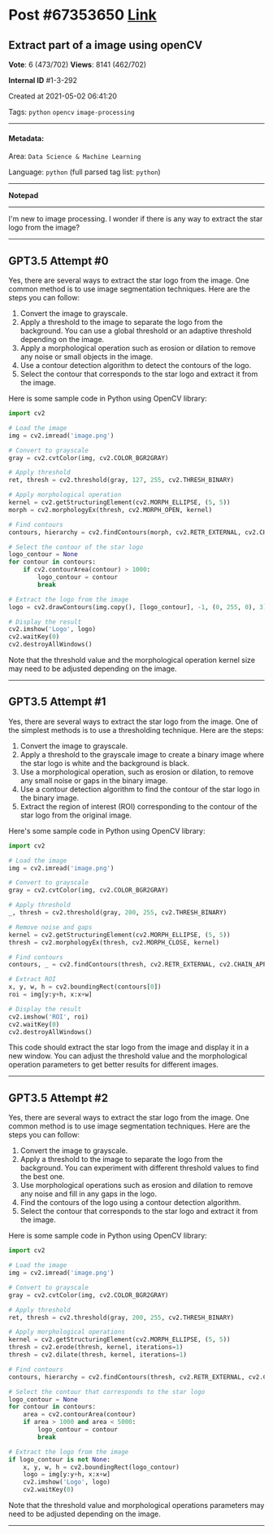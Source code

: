 
# Post \#67353650 [Link](https://stackoverflow.com/questions/67353650/)

## Extract part of a image using openCV

**Vote**: 6 (473/702) **Views**: 8141 (462/702) 

**Internal ID** \#1-3-292

Created at 2021-05-02 06:41:20

Tags: `python` `opencv` `image-processing`

----------

#### Metadata:

Area: `Data Science & Machine Learning`

Language: `python` (full parsed tag list: `python`)

----------

**Notepad**


----------

I'm new to image processing. I wonder if there is any way to extract the star logo from the image?
[](https://i.stack.imgur.com/x8Nbb.png)


----------
        
## GPT3.5 Attempt \#0

Yes, there are several ways to extract the star logo from the image. One common method is to use image segmentation techniques. Here are the steps you can follow:

1. Convert the image to grayscale.
2. Apply a threshold to the image to separate the logo from the background. You can use a global threshold or an adaptive threshold depending on the image.
3. Apply a morphological operation such as erosion or dilation to remove any noise or small objects in the image.
4. Use a contour detection algorithm to detect the contours of the logo.
5. Select the contour that corresponds to the star logo and extract it from the image.

Here is some sample code in Python using OpenCV library:

```python
import cv2

# Load the image
img = cv2.imread('image.png')

# Convert to grayscale
gray = cv2.cvtColor(img, cv2.COLOR_BGR2GRAY)

# Apply threshold
ret, thresh = cv2.threshold(gray, 127, 255, cv2.THRESH_BINARY)

# Apply morphological operation
kernel = cv2.getStructuringElement(cv2.MORPH_ELLIPSE, (5, 5))
morph = cv2.morphologyEx(thresh, cv2.MORPH_OPEN, kernel)

# Find contours
contours, hierarchy = cv2.findContours(morph, cv2.RETR_EXTERNAL, cv2.CHAIN_APPROX_SIMPLE)

# Select the contour of the star logo
logo_contour = None
for contour in contours:
    if cv2.contourArea(contour) > 1000:
        logo_contour = contour
        break

# Extract the logo from the image
logo = cv2.drawContours(img.copy(), [logo_contour], -1, (0, 255, 0), 3)

# Display the result
cv2.imshow('Logo', logo)
cv2.waitKey(0)
cv2.destroyAllWindows()
```

Note that the threshold value and the morphological operation kernel size may need to be adjusted depending on the image.

--------

## GPT3.5 Attempt \#1

Yes, there are several ways to extract the star logo from the image. One of the simplest methods is to use a thresholding technique. Here are the steps:

1. Convert the image to grayscale.
2. Apply a threshold to the grayscale image to create a binary image where the star logo is white and the background is black.
3. Use a morphological operation, such as erosion or dilation, to remove any small noise or gaps in the binary image.
4. Use a contour detection algorithm to find the contour of the star logo in the binary image.
5. Extract the region of interest (ROI) corresponding to the contour of the star logo from the original image.

Here's some sample code in Python using OpenCV library:

```python
import cv2

# Load the image
img = cv2.imread('image.png')

# Convert to grayscale
gray = cv2.cvtColor(img, cv2.COLOR_BGR2GRAY)

# Apply threshold
_, thresh = cv2.threshold(gray, 200, 255, cv2.THRESH_BINARY)

# Remove noise and gaps
kernel = cv2.getStructuringElement(cv2.MORPH_ELLIPSE, (5, 5))
thresh = cv2.morphologyEx(thresh, cv2.MORPH_CLOSE, kernel)

# Find contours
contours, _ = cv2.findContours(thresh, cv2.RETR_EXTERNAL, cv2.CHAIN_APPROX_SIMPLE)

# Extract ROI
x, y, w, h = cv2.boundingRect(contours[0])
roi = img[y:y+h, x:x+w]

# Display the result
cv2.imshow('ROI', roi)
cv2.waitKey(0)
cv2.destroyAllWindows()
```

This code should extract the star logo from the image and display it in a new window. You can adjust the threshold value and the morphological operation parameters to get better results for different images.

--------

## GPT3.5 Attempt \#2

Yes, there are several ways to extract the star logo from the image. One common method is to use image segmentation techniques. Here are the steps you can follow:

1. Convert the image to grayscale.
2. Apply a threshold to the image to separate the logo from the background. You can experiment with different threshold values to find the best one.
3. Use morphological operations such as erosion and dilation to remove any noise and fill in any gaps in the logo.
4. Find the contours of the logo using a contour detection algorithm.
5. Select the contour that corresponds to the star logo and extract it from the image.

Here is some sample code in Python using OpenCV library:

```python
import cv2

# Load the image
img = cv2.imread('image.png')

# Convert to grayscale
gray = cv2.cvtColor(img, cv2.COLOR_BGR2GRAY)

# Apply threshold
ret, thresh = cv2.threshold(gray, 200, 255, cv2.THRESH_BINARY)

# Apply morphological operations
kernel = cv2.getStructuringElement(cv2.MORPH_ELLIPSE, (5, 5))
thresh = cv2.erode(thresh, kernel, iterations=1)
thresh = cv2.dilate(thresh, kernel, iterations=1)

# Find contours
contours, hierarchy = cv2.findContours(thresh, cv2.RETR_EXTERNAL, cv2.CHAIN_APPROX_SIMPLE)

# Select the contour that corresponds to the star logo
logo_contour = None
for contour in contours:
    area = cv2.contourArea(contour)
    if area > 1000 and area < 5000:
        logo_contour = contour
        break

# Extract the logo from the image
if logo_contour is not None:
    x, y, w, h = cv2.boundingRect(logo_contour)
    logo = img[y:y+h, x:x+w]
    cv2.imshow('Logo', logo)
    cv2.waitKey(0)
```

Note that the threshold value and morphological operations parameters may need to be adjusted depending on the image.

--------
